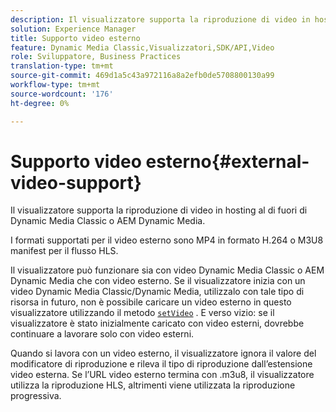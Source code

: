 ```yaml
---
description: Il visualizzatore supporta la riproduzione di video in hosting al di fuori di Dynamic Media Classic o AEM Dynamic Media.
solution: Experience Manager
title: Supporto video esterno
feature: Dynamic Media Classic,Visualizzatori,SDK/API,Video
role: Sviluppatore, Business Practices
translation-type: tm+mt
source-git-commit: 469d1a5c43a972116a8a2efb0de5708800130a99
workflow-type: tm+mt
source-wordcount: '176'
ht-degree: 0%

---
```



# Supporto video esterno{#external-video-support}

Il visualizzatore supporta la riproduzione di video in hosting al di fuori di Dynamic Media Classic o AEM Dynamic Media.

I formati supportati per il video esterno sono MP4 in formato H.264 o M3U8 manifest per il flusso HLS.

Il visualizzatore può funzionare sia con video Dynamic Media Classic o AEM Dynamic Media che con video esterno. Se il visualizzatore inizia con un video Dynamic Media Classic/Dynamic Media, utilizzalo con tale tipo di risorsa in futuro, non è possibile caricare un video esterno in questo visualizzatore utilizzando il metodo [ `setVideo`](../../c-html5-s7-aem-asset-viewers/c-html5-video-reference/c-html5-video-viewer-20-javascriptapiref/r-html5-video-viewer-20-javascriptapiref-setvideo.md#reference-85d3422d6ce64a36ac74827120b5a17c) . E verso vizio: se il visualizzatore è stato inizialmente caricato con video esterni, dovrebbe continuare a lavorare solo con video esterni.

Quando si lavora con un video esterno, il visualizzatore ignora il valore del modificatore di riproduzione e rileva il tipo di riproduzione dall’estensione video esterna. Se l’URL video esterno termina con .m3u8, il visualizzatore utilizza la riproduzione HLS, altrimenti viene utilizzata la riproduzione progressiva.
